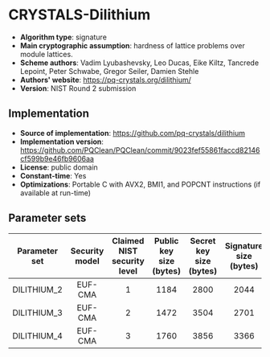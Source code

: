 CRYSTALS-Dilithium
==================

- **Algorithm type**: signature
- **Main cryptographic assumption**: hardness of lattice problems over module lattices.
- **Scheme authors**: Vadim Lyubashevsky, Leo Ducas, Eike Kiltz, Tancrede Lepoint, Peter Schwabe, Gregor Seiler, Damien Stehle
- **Authors' website**: https://pq-crystals.org/dilithium/
- **Version**: NIST Round 2 submission

Implementation
--------------

- **Source of implementation**: https://github.com/pq-crystals/dilithium
- **Implementation version**: https://github.com/PQClean/PQClean/commit/9023fef55861faccd82146cf599b9e46fb9606aa
- **License**: public domain
- **Constant-time**: Yes
- **Optimizations**: Portable C with AVX2, BMI1, and POPCNT instructions (if available at run-time)

Parameter sets
--------------

| Parameter set       | Security model | Claimed NIST security level | Public key size (bytes) | Secret key size (bytes) | Signature size (bytes) |
|---------------------|:--------------:|:---------------------------:|:-----------------------:|:-----------------------:|:----------------------:|
| DILITHIUM_2         |    EUF-CMA     |              1              |          1184           |          2800           |          2044          |
| DILITHIUM_3         |    EUF-CMA     |              2              |          1472           |          3504           |          2701          |
| DILITHIUM_4         |    EUF-CMA     |              3              |          1760           |          3856           |          3366          |
